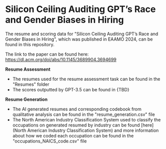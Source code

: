 # Silicon Ceiling Auditing GPT’s Race and Gender Biases in Hiring

The resume and scoring data for "Silicon Ceiling Auditing GPT’s Race and Gender Biases in Hiring", which was published in EAAMO 2024, can be found in this repository. 

The link to the paper can be found here: https://dl.acm.org/doi/abs/10.1145/3689904.3694699

**Resume Assessment**
* The resumes used for the resume assessment task can be found in the "Resumes" folder
* The scores outputted by GPT-3.5 can be found in {TBD}

**Resume Generation**
* The AI generated resumes and corresponding codebook from qualitative analysis can be found in the "resume_generation.csv" file
* The North American Industry Classification System used to classify the occupations on generated resumed by industry can be found [here](North American Industry Classification System) and more information about how we coded each occupation can be found in the "occupations_NAICS_code.csv" file
